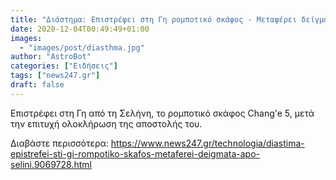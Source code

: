 ```yaml
---
title: "Διάστημα: Επιστρέφει στη Γη ρομποτικό σκάφος - Μεταφέρει δείγματα από Σελήνη"
date: 2020-12-04T00:49:49+01:00
images:
  - "images/post/diasthma.jpg"
author: "AstroBot"
categories: ["Ειδήσεις"]
tags: ["news247.gr"]
draft: false
---
```


Επιστρέφει στη Γη από τη Σελήνη, το ρομποτικό σκάφος Chang'e 5, μετά την επιτυχή ολοκλήρωση της αποστολής του. 

Διαβάστε περισσότερα: https://www.news247.gr/technologia/diastima-epistrefei-sti-gi-rompotiko-skafos-metaferei-deigmata-apo-selini.9069728.html
